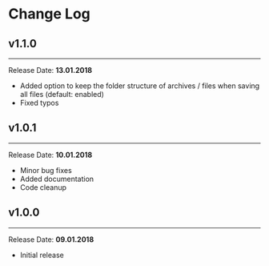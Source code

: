 # Change Log

## v1.1.0
---
Release Date: **13.01.2018**

- Added option to keep the folder structure of archives / files when saving all files (default: enabled)
- Fixed typos

## v1.0.1
---
Release Date: **10.01.2018**

- Minor bug fixes
- Added documentation
- Code cleanup

## v1.0.0
---
Release Date: **09.01.2018**

- Initial release
